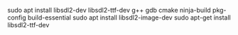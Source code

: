 sudo apt install libsdl2-dev libsdl2-ttf-dev g++ gdb cmake ninja-build pkg-config build-essential
sudo apt install libsdl2-image-dev
sudo apt-get install libsdl2-ttf-dev